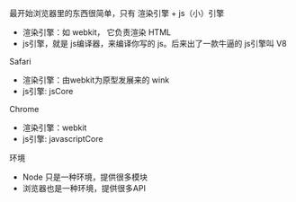 最开始浏览器里的东西很简单，只有 渲染引擎 + js（小）引擎

- 渲染引擎：如 webkit， 它负责渲染 HTML
- js引擎，就是 js编译器，来编译你写的 js。后来出了一款牛逼的 js引擎叫 V8



Safari

- 渲染引擎：由webkit为原型发展来的 wink
- js引擎: jsCore



Chrome

- 渲染引擎：webkit
- js引擎: javascriptCore



环境

- Node 只是一种环境，提供很多模块
- 浏览器也是一种环境，提供很多API

